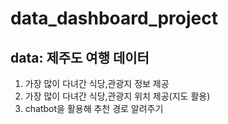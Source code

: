 # data_dashboard_project
## data: 제주도 여행 데이터 
1. 가장 많이 다녀간 식당,관광지 정보 제공
2. 가장 많이 다녀간 식당,관광지 위치 제공(지도 활용)
3. chatbot을 활용해 추천 경로 알려주기